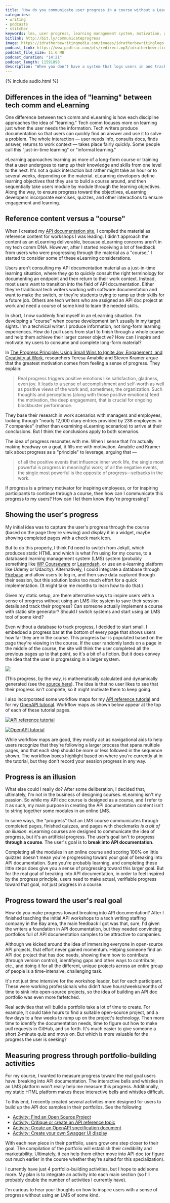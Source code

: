 ```yaml
---
title: "How do you communicate user progress in a course without a Learning Management System (LMS)?"
categories:
- writing
- podcasts
- stitcher
keywords: lms, user progress, learning management system, motivation, goals, course, api documentation
bitlink: http://bit.ly/communicateprogress
image: https://idratherbewritingmedia.com/images/idratherbewritinglogo.png
podcast_link: https://www.podtrac.com/pts/redirect.mp3/idratherbewritingmedia.com/podcasts/progresswithoutanlms.mp3
podcast_file_size: 11.6 MB
podcast_duration: "14:21"
podcast_length: 11591898
description: "When you don't have a system that logs users in and tracks their progress, it can be a challenge to show their progress in a course. However, rather than showing progress through completed pages, quizzes, or other interactive exercises, progress can also be measured through larger user goals that extend beyond the course. In the case of my API documentation course, the user's goal is to break into the field of API documentation, not so much to finish a course. Breaking into API documentation requires users to build a compelling portfolio, which is how I'm choosing to measure the user's progress."
---
```


{% include audio.html %}

## Differences in the idea of "learning" between tech comm and eLearning

One difference between tech comm and eLearning is how each discipline approaches the idea of "learning." Tech comm focuses more on learning just when the user needs the information. Tech writers produce documentation so that users can quickly find an answer and use it to solve a problem. The whole interaction &mdash; user needs info, consults docs, finds answer, returns to work context &mdash; takes place fairly quickly. Some people call this "just-in-time learning" or "informal learning."

eLearning approaches learning as more of a long-form course or training that a user undergoes to ramp up their knowledge and skills from one level to the next. It's not a quick interaction but rather might take an hour or to several weeks, depending on the material. eLearning developers define learning objectives that they use to build a course around, and then sequentially take users module by module through the learning objectives. Along the way, to ensure progress toward the objectives, eLearning developers incorporate exercises, quizzes, and other interactions to ensure engagement and learning.

## Reference content versus a "course"

When I created my [API documentation site](https://idratherbewriting.com/learnapidoc/), I compiled the material as reference content for workshops I was leading. I didn't approach the content as an eLearning deliverable, because eLearning concerns aren't in my tech comm DNA. However, after I started receiving a lot of feedback from users who were progressing through the material as a "course," I started to consider some of these eLearning considerations.

Users aren't consulting my API documentation material as a just-in-time learning situation, where they go to quickly consult the right terminology for documenting an endpoint and then return to their work context. Instead, most users want to transition into the field of API documentation. Either they're traditional tech writers working with software documentation and want to make the switch, or they're students trying to ramp up their skills for a future job. Others are tech writers who are assigned an API doc project at work and need a course of some kind to learn the needed skills.

In short, I now suddenly find myself in an eLearning situation. I'm developing a "course" when course development isn't usually in my target sights. I'm a technical writer. I produce information, not long-form learning experiences. How do I pull users from start to finish through a whole course and help them achieve their larger career objective? How can I inspire and motivate my users to consume and complete long-form material?

In [The Progress Principle: Using Small Wins to Ignite Joy, Engagement, and Creativity at Work](https://www.amazon.com/Progress-Principle-Ignite-Engagement-Creativity/dp/1491514353), researchers Teresa Amabile and Steven Kramer argue that the greatest motivation comes from feeling a sense of progress. They explain:

> Real progress triggers positive emotions like satisfaction, gladness, even joy. It leads to a sense of accomplishment and self-worth as well as positive views of the work and, sometimes, the organization. Such thoughts and perceptions (along with those positive emotions) feed the motivation, the deep engagement, that is crucial for ongoing blockbuster performance.

They base their research in work scenarios with managers and employees, looking through "nearly 12,000 diary entries provided by 238 employees in 7 companies" (rather than examining eLearning scenarios) to arrive at their conclusions. But I think the conclusions apply to both scenarios.

The idea of progress resonates with me. When I sense that I'm actually making headway on a goal, it fills me with motivation. Amabile and Kramer talk about progress as a "principle" to leverage, arguing that &mdash;

> of all the positive events that influence inner work life, the single most powerful is progress in meaningful work; of all the negative events, the single most powerful is the opposite of progress—setbacks in the work.

If progress is a primary motivator for inspiring employees, or for inspiring participants to continue through a course, then how can I communicate this progress to my users? How can I let them know they're progressing?

## Showing the user's progress

My initial idea was to capture the user's progress through the course (based on the page they're viewing) and display it in a widget, maybe showing completed pages with a check mark icon.

But to do this properly, I think I'd need to switch from Jekyll, which produces static HTML and which is what I'm using for my course, to a databased learning management system (LMS) system (probably something like [WP Courseware](https://flyplugins.com/wp-courseware/) or [Learndash](https://www.learndash.com/), or use an e-learning platform like Udemy or Udacity). Alternatively, I could integrate a database through [Firebase](https://firebase.google.com/) and allow users to log in, and then save data captured through their session, but this solution looks too much effort for a quick implementation. (It might take me months to learn how to do that.)

Given my static setup, are there alternative ways to inspire users with a sense of progress without using an LMS-like system to save their session details and track their progress? Can someone actually implement a course with static site generator? Should I switch systems and start using an LMS tool of some kind?

Even without a database to track progress, I decided to start small. I embedded a progress bar at the bottom of every page that shows users how far they are in the course. This progress bar is populated based on the page they're viewing in the course. If the user randomly lands on a page in the middle of the course, the site will think the user completed all the previous pages up to that point, so it's a bit of a fiction. But it does convey the idea that the user is progressing in a larger system.

<img src="https://idratherbewritingmedia.com/images/progressbarjs.png"/>

(This progress, by the way, is mathematically calculated and dynamically generated (see the [source here](https://github.com/tomjoht/learnapidoc/blob/master/_includes/progress.html)). The idea is that no user likes to see that their progress isn't complete, so it might motivate them to keep going.

I also incorporated some workflow maps for my [API reference tutorial](https://idratherbewriting.com/learnapidoc/docapis_resource_descriptions.html) and for my [OpenAPI tutorial](https://idratherbewriting.com/learnapidoc/pubapis_openapi_step1_openapi_object.html). Workflow maps as shown below appear at the top of each of these tutorial pages.

<a href="https://idratherbewriting.com/learnapidoc/docapis_resource_descriptions.html"><img src="https://idratherbewritingmedia.com/images/workflowmapexample_apiref.png" alt="API reference tutorial"/></a>

<a href="https://idratherbewriting.com/learnapidoc/pubapis_openapi_step1_openapi_object.html"><img src="https://idratherbewritingmedia.com/images/workflowmapexample_openapi.png" alt="OpenAPI tutorial"/></a>

While workflow maps are good, they mostly act as navigational aids to help users recognize that they're following a larger process that spans multiple pages, and that each step should be more or less followed in the sequence shown. The workflow boxes highlight based on where you're currently at in the tutorial, but they don't record your session progress in any way.

## Progress is an illusion

What else could I really do? After some deliberation, I decided that, ultimately, I'm not in the business of designing courses. eLearning isn't my passion. So while my API doc course is designed as a course, and I refer to it as such, my main purpose in creating the API documentation content isn't to string together some modules in an online LMS.

In some ways, the "progress" that an LMS course communicates through completed pages, finished quizzes, and pages with checkmarks *is a bit of an illusion*. eLearning courses are designed to communicate the idea of progress, but it's an artificial progress. The user's goal isn't to progress **through a course**. The user's goal is to **break into API documentation**.

Completing all the modules in an online course and scoring 100% on little quizzes doesn't mean you're progressing toward your goal of breaking into API documentation. Sure you're probably learning, and completing these little steps does give you a sense of progressing toward this larger goal. But for the real goal of breaking into API documentation, in order to feel inspired by the progress principle, users need to make actual, verifiable progress toward that goal, not just progress in a course.

## Progress toward the user's real goal

How do you make progress toward breaking into API documentation? After I finished teaching the initial API workshops to a tech writing staffing company in the Bay area, the main feedback I got was that, sure, I'd given the writers a foundation in API documentation, but they needed convincing portfolios full of API documentation samples to be attractive to companies.

Although we kicked around the idea of immersing everyone in open-source API projects, that effort never gained momentum. Helping someone find an API doc project that has doc needs, showing them how to contribute (through version control), identifying gaps and other ways to contribute, etc., and doing it for all the different, unique projects across an entire group of people is a time-intensive, challenging task.

It's not just time intensive for the workshop leader, but for each participant. These were working professionals who didn't have hours/weeks/months of time to sink into open-source projects, so the idea of building an API doc portfolio was even more farfetched.

Real activities that will build a portfolio take a lot of time to create. For example, it could take hours to find a suitable open-source project, and a few days to a few weeks to ramp up on the project's technology. Then more time to identify the documentation needs, time to figure out how to make pull requests in GitHub, and so forth. It's much easier to give someone a short 2-minute quiz and move on. But which is more valuable for the progress the user is seeking?

## Measuring progress through portfolio-building activities

For my course, I wanted to measure progress toward the real goal users have: breaking into API documentation. The interactive bells and whistles in an LMS platform won't really help me measure this progress. Additionally, my static HTML platform makes these interactive bells and whistles difficult.

To this end, I recently created several activities more designed for users to build up the API doc samples in their portfolios. See the following:

* [Activity: Find an Open Source Project ](https://idratherbewriting.com/learnapidoc/docapis_find_open_source_project.html)
* [Activity: Critique or create an API reference topic](https://idratherbewriting.com/learnapidoc/docapis_api_reference_activity.html)
* [Activity: Create an OpenAPI specification document](https://idratherbewriting.com/learnapidoc/pubapis_openapi_activity.html)
* [Activity: Create your own Swagger UI display](https://idratherbewriting.com/learnapidoc/pubapis_swagger_ui_activity.html)

With each new piece in their portfolio, users grow one step closer to their goal. The compilation of the portfolio will establish their credibility and marketability. Ultimately, it can help them either move into API doc (or figure out much earlier in the course whether they're suited for this specialization).

I currently have just 4 portfolio-building activities, but I hope to add some more. My plan is to integrate an activity into each main section (so I'll probably double the number of activities I currently have).

I'm curious to hear your thoughts on how to inspire users with a sense of progress without using an LMS of some kind.
